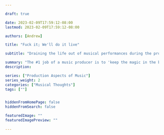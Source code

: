 ```yaml
---

draft: true

date: 2023-02-09T17:59:12-08:00
lastmod: 2023-02-09T17:59:12-08:00

authors: [Andrew]

title: "Fuck it; We'll do it live"

subtitle: "Draining the life out of musical performances during the production process" 

summary: "The #1 job of a music producer is to 'keep the magic in the bottle' and not lose what makes the song or performance special during production. Sometimes, the bottle gets opened. Let's talk about why that might be."
description: 

series: ["Production Aspects of Music"]
series_weight: 2 
categories: ["Musical Thoughts"]
tags: [""]


hiddenFromHomePage: false
hiddenFromSearch: false

featuredImage: ""
featuredImagePreview: ""
    
---
```


